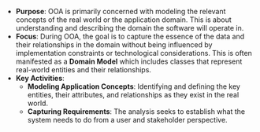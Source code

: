 - **Purpose**: OOA is primarily concerned with modeling the relevant concepts of the real world or the application domain. This is about understanding and describing the domain the software will operate in.
- **Focus**: During OOA, the goal is to capture the essence of the data and their relationships in the domain without being influenced by implementation constraints or technological considerations. This is often manifested as a **Domain Model** which includes classes that represent real-world entities and their relationships.
- **Key Activities**:
    - **Modeling Application Concepts**: Identifying and defining the key entities, their attributes, and relationships as they exist in the real world.
    - **Capturing Requirements**: The analysis seeks to establish what the system needs to do from a user and stakeholder perspective.